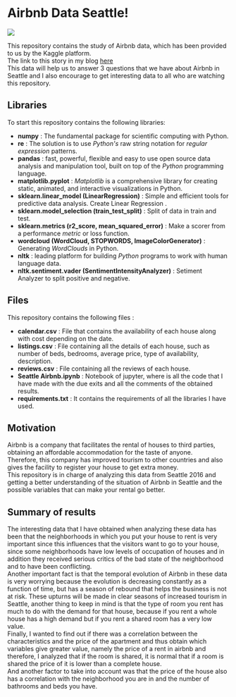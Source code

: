 # Airbnb Data Seattle!

<img src="https://www.visittheusa.co/sites/default/files/styles/hero_m_1300x700/public/images/hero_media_image/2017-03/f3d1f001ce1e4f874adc9a88fd9fb095.jpeg?itok=DHjISMr_">

This repository contains the study of Airbnb data, which has been provided to us by the Kaggle platform.  
The link to this story in my blog [here](https://medium.com/@dani16595/you-want-to-travel-and-you-dont-know-where-it-s-worth-it-the-data-has-that-answer-bd83c459bc89?source=friends_link&sk=7336fdec6dd7d30ea991da0b76fd4441)  
This data will help us to answer 3 questions that we have about Airbnb in Seattle and I also encourage to get interesting data to all who are watching this repository.  

## Libraries
To start this repository contains the following libraries:
* **numpy** : The fundamental package for scientific computing with Python.
* **re** : The solution is to use _Python's_ raw string notation for _regular expression_ patterns.
* **pandas** :  fast, powerful, flexible and easy to use open source data analysis and manipulation tool, built on top of the _Python_ programming language.
*  **matplotlib.pyplot** : _Matplotlib_ is a comprehensive library for creating static, animated, and interactive visualizations in Python.
* **sklearn.linear_model (LinearRegression)** : Simple and efficient tools for predictive data analysis. Create Linear Regression .
* **sklearn.model_selection (train_test_split)** : Split of data in train and test.
* **sklearn.metrics (r2_score, mean_squared_error)** : Make a scorer from a performance _metric_ or loss function.
* **wordcloud (WordCloud, STOPWORDS, ImageColorGenerator)** : Generating _WordClouds_ in Python.
* **nltk** : leading platform for building _Python_ programs to work with human language data.
* **nltk.sentiment.vader (SentimentIntensityAnalyzer)** : Setiment Analyzer to split positive and negative.

## Files
This repository contains the following files :
* **calendar.csv** : File that contains the availability of each house along with cost depending on the date.
* **listings.csv** : File containing all the details of each house, such as number of beds, bedrooms, average price, type of availability, description.
* **reviews.csv** : File containing all the reviews of each house.
* **Seattle Airbnb.ipynb** : Notebook of jupyter, where is all the code that I have made with the due exits and all the comments of the obtained results.
* **requirements.txt** : It contains the requirements of all the libraries I have used.
## Motivation

Airbnb is a company that facilitates the rental of houses to third parties, obtaining an affordable accommodation for the taste of anyone.  
Therefore, this company has improved tourism to other countries and also gives the facility to register your house to get extra money.  
This repository is in charge of analyzing this data from Seattle 2016 and getting a better understanding of the situation of Airbnb in Seattle and the possible variables that can make your rental go better.


## Summary of results

The interesting data that I have obtained when analyzing these data has been that the neighborhoods in which you put your house to rent is very important since this influences that the visitors want to go to your house, since some neighborhoods have low levels of occupation of houses and in addition they received serious critics of the bad state of the neighborhood and to have been conflicting.  
Another important fact is that the temporal evolution of Airbnb in these data is very worrying because the evolution is decreasing constantly as a function of time, but has a season of rebound that helps the business is not at risk. These upturns will be made in clear seasons of increased tourism in Seattle, another thing to keep in mind is that the type of room you rent has much to do with the demand for that house, because if you rent a whole house has a high demand but if you rent a shared room has a very low value.  
Finally, I wanted to find out if there was a correlation between the characteristics and the price of the apartment and thus obtain which variables give greater value, namely the price of a rent in airbnb and therefore, I analyzed that if the room is shared, it is normal that if a room is shared the price of it is lower than a complete house.  
And another factor to take into account was that the price of the house also has a correlation with the neighborhood you are in and the number of bathrooms and beds you have.
